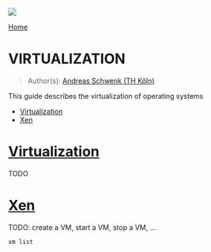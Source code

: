 ![](../img/e-learning-guides-logo.png)

[Home](https://github.com/e-learning-guides)

# VIRTUALIZATION

> Author(s): [Andreas Schwenk (TH Köln)](https://www.th-koeln.de/personen/andreas.schwenk/)

This guide describes the virtualization of operating systems

- [Virtualization](#virt)
- [Xen](#xen)

# [Virtualization](#virt)

TODO

# [Xen](#xen)

TODO: create a VM, start a VM, stop a VM, ...

```bash
xm list
```
